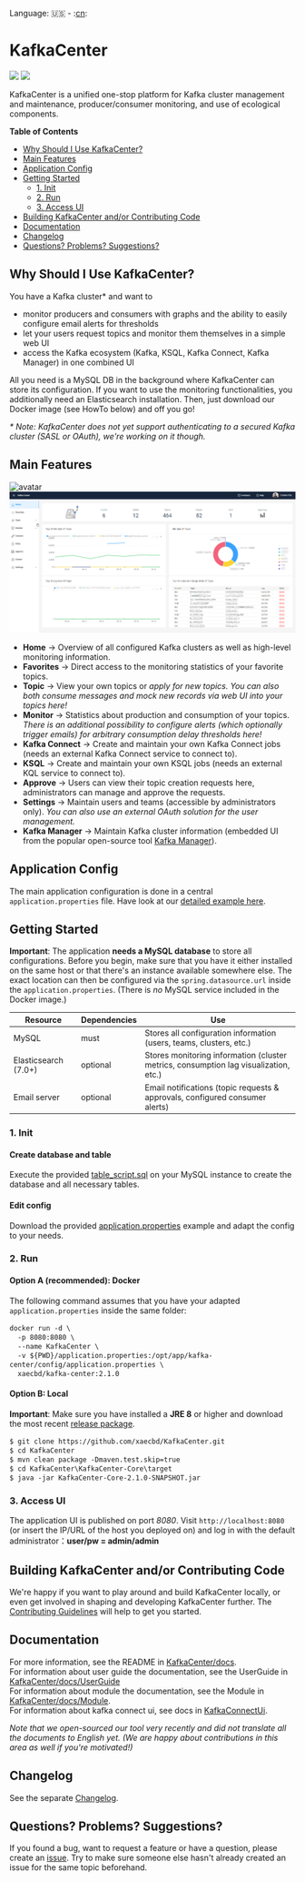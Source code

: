 Language: :us: - :[cn](./README_zh.md):
# KafkaCenter

![](https://img.shields.io/badge/java-1.8+-green.svg)
![](https://img.shields.io/badge/maven-3.5+-green.svg)

KafkaCenter is a unified one-stop platform for Kafka cluster management and maintenance, producer/consumer monitoring, and use of ecological components.

**Table of Contents**
  - [Why Should I Use KafkaCenter?](#why-should-i-use-kafkacenter)
  - [Main Features](#main-features)
  - [Application Config](#application-config)
  - [Getting Started](#getting-started)
    - [1. Init](#1-init)
    - [2. Run](#2-run)
    - [3. Access UI](#3-access-ui)
  - [Building KafkaCenter and/or Contributing Code](#building-kafkacenter-andor-contributing-code)
  - [Documentation](#documentation)
  - [Changelog](#changelog)
  - [Questions? Problems? Suggestions?](#questions-problems-suggestions)


## Why Should I Use KafkaCenter?

You have a Kafka cluster* and want to
- monitor producers and consumers with graphs and the ability to easily configure email alerts for thresholds
- let your users request topics and monitor them themselves in a simple web UI
- access the Kafka ecosystem (Kafka, KSQL, Kafka Connect, Kafka Manager) in one combined UI

All you need is a MySQL DB in the background where KafkaCenter can store its configuration. If you want to use the monitoring functionalities, you additionally need an Elasticsearch installation.
Then, just download our Docker image (see HowTo below) and off you go!

*\* Note: KafkaCenter does not yet support authenticating to a secured Kafka cluster (SASL or OAuth), we're working on it though.*


## Main Features
![avatar](docs/images/kafka-center.png)
![avatar](docs/images/screenshot.png)

- **Home** -> Overview of all configured Kafka clusters as well as high-level monitoring information.
- **Favorites** -> Direct access to the monitoring statistics of your favorite topics.
- **Topic** -> View your own topics or *apply for new topics. You can also both consume messages and mock new records via web UI into your topics here!*
- **Monitor** -> Statistics about production and consumption of your topics. *There is an additional possibility to configure alerts (which optionally trigger emails) for arbitrary consumption delay thresholds here!*
- **Kafka Connect** -> Create and maintain your own Kafka Connect jobs (needs an external Kafka Connect service to connect to).
- **KSQL** -> Create and maintain your own KSQL jobs (needs an external KQL service to connect to).
- **Approve** -> Users can view their topic creation requests here, administrators can manage and approve the requests.
- **Settings** -> Maintain users and teams (accessible by administrators only). *You can also use an external OAuth solution for the user management.*
- **Kafka Manager** -> Maintain Kafka cluster information (embedded UI from the popular open-source tool [Kafka Manager](https://github.com/yahoo/CMAK)).


## Application Config
The main application configuration is done in a central `application.properties` file. Have look at our [detailed example here](KafkaCenter-Core/src/main/resources/application.properties).


## Getting Started

**Important**: The application **needs a MySQL database** to store all configurations. Before you begin, make sure that you have it either installed on the same host or that there's an instance available somewhere else. The exact location can then be configured via the `spring.datasource.url` inside the `application.properties`. (There is *no* MySQL service included in the Docker image.)

Resource|Dependencies|Use
---|---|---
MySQL|must|Stores all configuration information (users, teams, clusters, etc.)
Elasticsearch (7.0+)|optional|Stores monitoring information (cluster metrics, consumption lag visualization, etc.)
Email server|optional|Email notifications (topic requests & approvals, configured consumer alerts)

### 1. Init

#### Create database and table
Execute the provided [table_script.sql](KafkaCenter-Core/sql/table_script.sql) on your MySQL instance to create the database and all necessary tables.

#### Edit config
Download the provided [application.properties](KafkaCenter-Core/src/main/resources/application.properties) example and adapt the config to your needs.


### 2. Run

#### Option A (**recommended**): Docker

The following command assumes that you have your adapted `application.properties` inside the same folder:
```
docker run -d \
  -p 8080:8080 \
  --name KafkaCenter \
  -v ${PWD}/application.properties:/opt/app/kafka-center/config/application.properties \ 
  xaecbd/kafka-center:2.1.0
```

#### Option B: Local

**Important**: Make sure you have installed a **JRE 8** or higher and download the most recent [release package](https://github.com/xaecbd/KafkaCenter/releases).
```
$ git clone https://github.com/xaecbd/KafkaCenter.git
$ cd KafkaCenter
$ mvn clean package -Dmaven.test.skip=true
$ cd KafkaCenter\KafkaCenter-Core\target
$ java -jar KafkaCenter-Core-2.1.0-SNAPSHOT.jar
```


### 3. Access UI
The application UI is published on port *8080*. Visit `http://localhost:8080` (or insert the IP/URL of the host you deployed on) and log in with the default administrator：**user/pw = admin/admin**


## Building KafkaCenter and/or Contributing Code

We're happy if you want to play around and build KafkaCenter locally, or even get involved in shaping and developing KafkaCenter further. The [Contributing Guidelines](./CONTRIBUTING.md) will help to get you started.


## Documentation

For more information, see the README in [KafkaCenter/docs](./docs).<br/>
For information about user guide the documentation, see the UserGuide in [KafkaCenter/docs/UserGuide](./docs/UserGuide.md)  
For information about module the documentation, see the Module in [KafkaCenter/docs/Module](./docs/Module.md).<br/>
For information about kafka connect ui, see docs in [KafkaConnectUi](./docs/KafkaConnectUi.md).

*Note that we open-sourced our tool very recently and did not translate all the documents to English yet. (We are happy about contributions in this area as well if you're motivated!)*


## Changelog

See the separate [Changelog](./CHANGELOG.md).


## Questions? Problems? Suggestions?

If you found a bug, want to request a feature or have a question, please create an [issue](https://github.com/xaecbd/KafkaCenter/issues/new). Try to make sure someone else hasn't already created an issue for the same topic beforehand.

